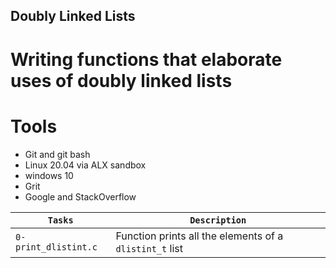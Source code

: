 ## Doubly Linked Lists

# Writing functions that elaborate uses of doubly linked lists

# Tools

* Git and git bash
* Linux 20.04 via ALX sandbox
* windows 10
* Grit
* Google and StackOverflow

| `Tasks` | `Description` |
| ------- | ------------- |
| `0-print_dlistint.c` | Function prints all the elements of a `dlistint_t` list |
